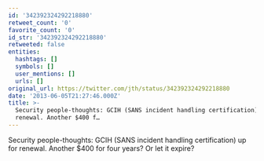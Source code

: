 ```yaml
---
id: '342392324292218880'
retweet_count: '0'
favorite_count: '0'
id_str: '342392324292218880'
retweeted: false
entities:
  hashtags: []
  symbols: []
  user_mentions: []
  urls: []
original_url: https://twitter.com/jth/status/342392324292218880
date: '2013-06-05T21:27:46.000Z'
title: >-
  Security people-thoughts: GCIH (SANS incident handling certification) up for
  renewal. Another $400 f…
---
```


Security people-thoughts: GCIH (SANS incident handling certification) up for renewal. Another $400 for four years? Or let it expire?